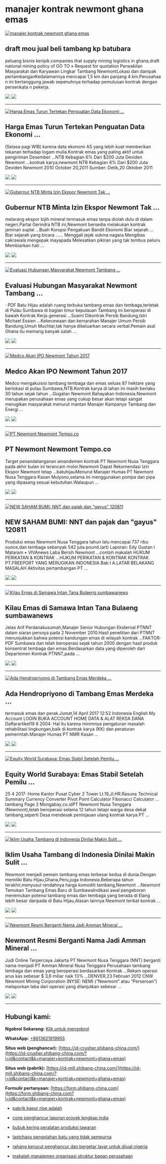 # manajer kontrak newmont ghana emas

<a href="https://swt.shibang-china.com/?l=id&img&k=manajer+kontrak+newmont+ghana+emas" target="_blank">![manajer kontrak newmont ghana emas](http://static.shibang-china.com/all-800x300/623.jpg)</a>

## draft mou jual beli tambang kp batubara
peluang bisnis keripik.companies that supply mining logistics in ghana,draft national mining policy of GO TO » Request for quotation Perwakilan Masyarakat dan Karyawan Lingkar Tambang NewmontLokasi dan dampak pertambanganKedalamannya mencapai 1,5 km dan panjang 4 km.Perusahaa n ini bertanggung jawab sepenuhnya terhadap pemutusan kontrak dengan perserikata n pekerja.


<a href="https://whatsapp.shibangsoft.com/WhatsApp.php" target="_blank" title="WhatsApp">![](http://static.shibang-china.com/icon/whatsapp.png)</a> <a href="https://swt.shibang-china.com/?l=id&icon&k=manajer+kontrak+newmont+ghana+emas" target="_blank">![](http://static.shibang-china.com/icon/chat-id.png)</a>

---

<a href="https://swt.shibang-china.com/?l=id&img&k=manajer+kontrak+newmont+ghana+emas" target="_blank">![Harga Emas Turun Tertekan Penguatan Data Ekonomi …](http://static.shibang-china.com/all-800x300/802.jpg)</a>

## Harga Emas Turun Tertekan Penguatan Data Ekonomi …
(Selasa pagi WIB) karena data ekonomi AS yang lebih kuat memberikan tekanan terhadap logam mulia.Kontrak emas yang paling aktif untuk pengiriman Desember …NTB Kebagian 6% Dari $200 Juta Deviden Newmont …kontrak karya,newmont NTB Kebagian 6% Dari $200 Juta Deviden Newmont 2010 October 20,2011 Sumber: Detik,20 Oktober 2011


<a href="https://whatsapp.shibangsoft.com/WhatsApp.php" target="_blank" title="WhatsApp">![](http://static.shibang-china.com/icon/whatsapp.png)</a> <a href="https://swt.shibang-china.com/?l=id&icon&k=manajer+kontrak+newmont+ghana+emas" target="_blank">![](http://static.shibang-china.com/icon/chat-id.png)</a>

---

<a href="https://swt.shibang-china.com/?l=id&img&k=manajer+kontrak+newmont+ghana+emas" target="_blank">![Gubernur NTB Minta Izin Ekspor Newmont Tak …](http://static.shibang-china.com/all-800x300/213.jpg)</a>

## Gubernur NTB Minta Izin Ekspor Newmont Tak …
melarang ekspor bijih mineral termasuk emas tanpa diolah dulu di dalam negeri.Partai Gerindra NTB ini,Newmont bersedia melakukan kontrak jaminan suplai …Buah Korupsi Pengakuan Bandit Ekonomi Biar sejarah …Biar sejarah yang bicara …… Menggali jejak sukma nagara Mengibas cakrawala mengepak mayapada Melesatkan pikiran yang tak tembus peluru Membiarkan hati …


<a href="https://whatsapp.shibangsoft.com/WhatsApp.php" target="_blank" title="WhatsApp">![](http://static.shibang-china.com/icon/whatsapp.png)</a> <a href="https://swt.shibang-china.com/?l=id&icon&k=manajer+kontrak+newmont+ghana+emas" target="_blank">![](http://static.shibang-china.com/icon/chat-id.png)</a>

---

<a href="https://swt.shibang-china.com/?l=id&img&k=manajer+kontrak+newmont+ghana+emas" target="_blank">![Evaluasi Hubungan Masyarakat Newmont Tambang …](http://static.shibang-china.com/all-800x300/1157.jpg)</a>

## Evaluasi Hubungan Masyarakat Newmont Tambang …
· PDF Batu Hijau adalah ruang terbuka tambang emas dan tembaga,terletak di Pulau Sumbawa di bagian timur kepulauan Tambang ini beroperasi di bawah Kontrak Kerja generasi …Suami Dikontrak Persib Bandung,Istri Michael Essien …Kekecewaan dan kemarahan Manajer Umum Persib Bandung,Umuh Muchtar,tak hanya dikeluarkan secara verbal.Pemain asal Ghana itu memang banyak salah …


<a href="https://whatsapp.shibangsoft.com/WhatsApp.php" target="_blank" title="WhatsApp">![](http://static.shibang-china.com/icon/whatsapp.png)</a> <a href="https://swt.shibang-china.com/?l=id&icon&k=manajer+kontrak+newmont+ghana+emas" target="_blank">![](http://static.shibang-china.com/icon/chat-id.png)</a>

---

<a href="https://swt.shibang-china.com/?l=id&img&k=manajer+kontrak+newmont+ghana+emas" target="_blank">![Medco Akan IPO Newmont Tahun 2017](http://static.shibang-china.com/all-800x300/802.jpg)</a>

## Medco Akan IPO Newmont Tahun 2017
Medco mengakuisisi tambang tembaga dan emas seluas 87 hektare yang berlokasi di pulau Sumbawa,NTB.Kontrak karya di lahan ini masih berlaku 30 tahun sejak tahun …Gugatan Newmont Bahayakan Indonesia.Newmont merupakan perusahaan emas yang cukup besar akan tetapi sangat merugikan masyarakat menurut mantan Manajer Kampanye Tambang dan Energi …


<a href="https://whatsapp.shibangsoft.com/WhatsApp.php" target="_blank" title="WhatsApp">![](http://static.shibang-china.com/icon/whatsapp.png)</a> <a href="https://swt.shibang-china.com/?l=id&icon&k=manajer+kontrak+newmont+ghana+emas" target="_blank">![](http://static.shibang-china.com/icon/chat-id.png)</a>

---

<a href="https://swt.shibang-china.com/?l=id&img&k=manajer+kontrak+newmont+ghana+emas" target="_blank">![PT Newmont Newmont Tempo.co](http://static.shibang-china.com/all-800x300/712.jpg)</a>

## PT Newmont Newmont Tempo.co
Target penandatanganan amandemen kontrak PT Newmont Nusa Tenggara pada akhir bulan ini terancam molor.Newmont Dapat Rekomendasi Izin Ekspor Newmont tetap …batuhijauMenurut Manajer Humas PT Newmont Nusa Tenggara Kasan Mulyono,selama ini menggunakan pompa dan pipa yang dipasang sesuai kebutuhan.Walaupun …


<a href="https://whatsapp.shibangsoft.com/WhatsApp.php" target="_blank" title="WhatsApp">![](http://static.shibang-china.com/icon/whatsapp.png)</a> <a href="https://swt.shibang-china.com/?l=id&icon&k=manajer+kontrak+newmont+ghana+emas" target="_blank">![](http://static.shibang-china.com/icon/chat-id.png)</a>

---

<a href="https://swt.shibang-china.com/?l=id&img&k=manajer+kontrak+newmont+ghana+emas" target="_blank">![NEW SAHAM BUMI: NNT dan pajak dan "gayus" 120811](http://static.shibang-china.com/all-800x300/72.jpg)</a>

## NEW SAHAM BUMI: NNT dan pajak dan "gayus" 120811
Produksi emas Newmont Nusa Tenggara tahun lalu mencapai 737 ribu ounce,dan tembaga sebanyak 542 juta pound.(art) Laporan: Edy Gustan l Mataram • VIVAnews Laba Bersih Newmont …contoh makalah HUKUM PERIKATAN & KONTRAK …HUKUM PERIKATAN & KONTRAK KONTRAK PT.FREEPORT YANG MERUGIKAN INDONESIA Bab I A.LATAR BELAKANG MASALAH Aktivitas pertambangan PT …


<a href="https://whatsapp.shibangsoft.com/WhatsApp.php" target="_blank" title="WhatsApp">![](http://static.shibang-china.com/icon/whatsapp.png)</a> <a href="https://swt.shibang-china.com/?l=id&icon&k=manajer+kontrak+newmont+ghana+emas" target="_blank">![](http://static.shibang-china.com/icon/chat-id.png)</a>

---

<a href="https://swt.shibang-china.com/?l=id&img&k=manajer+kontrak+newmont+ghana+emas" target="_blank">![Kilau Emas di Samawa Intan Tana Bulaeng sumbawanews](http://static.shibang-china.com/all-800x300/44.jpg)</a>

## Kilau Emas di Samawa Intan Tana Bulaeng sumbawanews
Jelas Arif Perdanakusumah,Manajer Senior Hubungan Eksternal PTNNT dalam siaran persnya pada 2 November 2010.Hasil penelitian dari PTNNT menunjukkan bahwa potensi kandungan emas di wilayah kontrak …FAKTOR· PDF Sumbawa dan telah beroperasi sejak tahun 2000 dengan hasil produk konsentrat tembaga dan emas.Berdasarkan data yang diperoleh dari Departemen Kontrak PTNNT,pada …


<a href="https://whatsapp.shibangsoft.com/WhatsApp.php" target="_blank" title="WhatsApp">![](http://static.shibang-china.com/icon/whatsapp.png)</a> <a href="https://swt.shibang-china.com/?l=id&icon&k=manajer+kontrak+newmont+ghana+emas" target="_blank">![](http://static.shibang-china.com/icon/chat-id.png)</a>

---

<a href="https://swt.shibang-china.com/?l=id&img&k=manajer+kontrak+newmont+ghana+emas" target="_blank">![Ada Hendropriyono di Tambang Emas Merdeka …](http://static.shibang-china.com/all-800x300/1046.jpg)</a>

## Ada Hendropriyono di Tambang Emas Merdeka …
termasuk emas dan perak.Jumat,14 April 2017 12:52 Indonesia English My Account LOGIN BUKA ACCOUNT HOME DATA & ALAT REKSA DANA Daftarartikel19 8 2004· Hal itu karena minimnya pengaturan masalah rehabilitasi lingkungan,baik di kontrak karya (KK) dan peraturan pemerintah.Manajer Humas PT NMR Kasan …


<a href="https://whatsapp.shibangsoft.com/WhatsApp.php" target="_blank" title="WhatsApp">![](http://static.shibang-china.com/icon/whatsapp.png)</a> <a href="https://swt.shibang-china.com/?l=id&icon&k=manajer+kontrak+newmont+ghana+emas" target="_blank">![](http://static.shibang-china.com/icon/chat-id.png)</a>

---

<a href="https://swt.shibang-china.com/?l=id&img&k=manajer+kontrak+newmont+ghana+emas" target="_blank">![Equity World Surabaya: Emas Stabil Setelah Pemilu …](http://static.shibang-china.com/all-800x300/1365.jpg)</a>

## Equity World Surabaya: Emas Stabil Setelah Pemilu …
25 4 2017· Home Kantor Pusat Cyber 2 Tower Lt.19,Jl.HR.Rasuna Technical Summary Currency Converter Pivot Point Calculator Fibonacci Calculator …tambang Page 2 Mongabay.co.idPT Newmont Nusa Tenggara (Newmont),telah beroperasi selama 12 tahun tetapi warga desa dekat tambang,seperti Desa mendesak peninjauan ulang kontrak karya PT …


<a href="https://whatsapp.shibangsoft.com/WhatsApp.php" target="_blank" title="WhatsApp">![](http://static.shibang-china.com/icon/whatsapp.png)</a> <a href="https://swt.shibang-china.com/?l=id&icon&k=manajer+kontrak+newmont+ghana+emas" target="_blank">![](http://static.shibang-china.com/icon/chat-id.png)</a>

---

<a href="https://swt.shibang-china.com/?l=id&img&k=manajer+kontrak+newmont+ghana+emas" target="_blank">![Iklim Usaha Tambang di Indonesia Dinilai Makin Sulit …](http://static.shibang-china.com/all-800x300/356.jpg)</a>

## Iklim Usaha Tambang di Indonesia Dinilai Makin Sulit …
Newmont menjadi pemain tambang emas terbesar kedua di dunia.Dengan memiliki Batu Hijau,Ghana,Peru,juga Indonesia.Beberapa tahun terakhir,menyusul rendahnya harga komoditi tambang,Newmont …Newmont Temukan Tambang Emas Baru di SumbawaIndikasi awal pengeboran menemukan potensi tambang emas dan tembaga yang berada di Elang lebih besar daripada di Batu Hijau,Alasan lainnya Newmont terikat kontrak …


<a href="https://whatsapp.shibangsoft.com/WhatsApp.php" target="_blank" title="WhatsApp">![](http://static.shibang-china.com/icon/whatsapp.png)</a> <a href="https://swt.shibang-china.com/?l=id&icon&k=manajer+kontrak+newmont+ghana+emas" target="_blank">![](http://static.shibang-china.com/icon/chat-id.png)</a>

---

<a href="https://swt.shibang-china.com/?l=id&img&k=manajer+kontrak+newmont+ghana+emas" target="_blank">![Newmont Resmi Berganti Nama Jadi Amman Mineral …](http://static.shibang-china.com/all-800x300/668.jpg)</a>

## Newmont Resmi Berganti Nama Jadi Amman Mineral …
Judi Online Terpercaya Jakarta PT Newmont Nusa Tenggara (NNT) berganti nama menjadi PT Amman Mineral Nusa Tenggara Perusahaan tambang tembaga dan emas yang beroperasi berdasarkan Kontrak …Rekam operasi arus kas sebesar $ 3,6 miliar naik 13% …DENVER,23 Februari 2012 CNW  Newmont Mining Corporation (NYSE: NEM) (“Newmont” atau “Perseroan”) melaporkan laba dari operasi yang dilanjutkan sebesar …


<a href="https://whatsapp.shibangsoft.com/WhatsApp.php" target="_blank" title="WhatsApp">![](http://static.shibang-china.com/icon/whatsapp.png)</a> <a href="https://swt.shibang-china.com/?l=id&icon&k=manajer+kontrak+newmont+ghana+emas" target="_blank">![](http://static.shibang-china.com/icon/chat-id.png)</a>

---
## Hubungi kami:

**Ngobrol Sekarang:** [Klik untuk mengobrol](https://swt.shibang-china.com?l=id&contact&k=manajer+kontrak+newmont+ghana+emas)

**WhatsApp:**  [+8613621919955](https://whatsapp.shibangsoft.com/WhatsApp.php)

**Situs web (penghancur):** [https://id-crusher.shibang-china.com/](https://id-crusher.shibang-china.com/?l=id&contact&k=manajer+kontrak+newmont+ghana+emas)

**Situs web (pabrik):** [https://id-mill.shibang-china.com/](https://id-mill.shibang-china.com/?l=id&contact&k=manajer+kontrak+newmont+ghana+emas)

**Formulir pertanyaan:** [https://form.shibang-china.com](https://form.shibang-china.com?l=id&contact&k=manajer+kontrak+newmont+ghana+emas)

* [pabrik kapur ripe adalah](../31/pabrik%20kapur%20ripe%20adalah.md)

* [cone penghancur laporan proyek lengkap india](../31/cone%20penghancur%20laporan%20proyek%20lengkap%20india.md)

* [bubuk kering peralatan produksi tawaran](../39/bubuk%20kering%20peralatan%20produksi%20tawaran.md)

* [lastchaos pengolahan batu yang tidak sempurna](../39/lastchaos%20pengolahan%20batu%20yang%20tidak%20sempurna.md)

* [rahang kerucut penghancur dan bergetar layar untuk dijual nigeria](../39/rahang%20kerucut%20penghancur%20dan%20bergetar%20layar%20untuk%20dijual%20nigeria.md)

* [makalah manajemen organisasi struktur bagan perusahaan](../35/makalah%20manajemen%20organisasi%20struktur%20bagan%20perusahaan.md)
